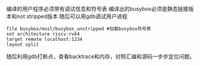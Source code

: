 编译的用户程序必须带有调试信息和符号表
编译出的busybox必须是静态链接版本和not stripped版本
随后可以用gdb调试用户进程
```
file busybox/musl/busybox_unstripped #加载busybox符号表
set architecture riscv:rv64
target remote localhost:1234
layout split
```
随后利用gdb打断点，查看backtrace和内存，对照汇编和源码一步步定位问题。

